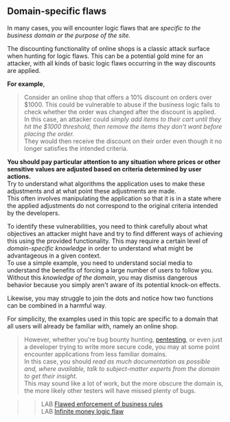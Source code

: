 ## Domain-specific flaws
  
In many cases, you will encounter logic flaws that are _specific to the business domain or the purpose of the site._  
  
The discounting functionality of online shops is a classic attack surface when hunting for logic flaws. This can be a potential gold mine for an attacker, with all kinds of basic logic flaws occurring in the way discounts are applied.  
  
**For example**, 
>Consider an online shop that offers a 10% discount on orders over $1000. This could be vulnerable to abuse if the business logic fails to check whether the order was changed after the discount is applied.  
In this case, an attacker could _simply add items to their cart until they hit the $1000 threshold, then remove the items they don't want before placing the order._  
They would then receive the discount on their order even though it no longer satisfies the intended criteria.  
  
  
**You should pay particular attention to any situation where prices or other sensitive values are adjusted based on criteria determined by user actions.**  
Try to understand what algorithms the application uses to make these adjustments and at what point these adjustments are made.  
This often involves manipulating the application so that it is in a state where the applied adjustments do not correspond to the original criteria intended by the developers.  
  
To identify these vulnerabilities, you need to think carefully about what objectives an attacker might have and try to find different ways of achieving this using the provided functionality. This may require a certain level of _domain-specific knowledge_ in order to understand what might be advantageous in a given context.  
To use a simple example, you need to understand social media to understand the benefits of forcing a large number of users to follow you.  
Without this _knowledge of the domain_, you may dismiss dangerous behavior because you simply aren't aware of its potential knock-on effects.  
  
Likewise, you may struggle to join the dots and notice how two functions can be combined in a harmful way.  
  
  
For simplicity, the examples used in this topic are specific to a domain that all users will already be familiar with, namely an online shop.  
>However, whether you're bug bounty hunting, [pentesting](https://portswigger.net/solutions/penetration-testing), or even just a developer trying to write more secure code, you may at some point encounter applications from less familiar domains.  
In this case, you should _read as much documentation as possible and, where available, talk to subject-matter experts from the domain to get their insight._  
This may sound like a lot of work, but the more obscure the domain is, the more likely other testers will have missed plenty of bugs.  
  
  
>>LAB [Flawed enforcement of business rules](https://portswigger.net/web-security/logic-flaws/examples/lab-logic-flaws-flawed-enforcement-of-business-rules)  
LAB [Infinite money logic flaw](https://portswigger.net/web-security/logic-flaws/examples/lab-logic-flaws-infinite-money)
